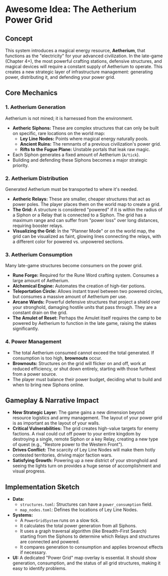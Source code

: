 # Awesome Idea: The Aetherium Power Grid

## Concept

This system introduces a magical energy resource, **Aetherium**, that functions as the "electricity" for your advanced civilization. In the late-game (Chapter 4+), the most powerful crafting stations, defensive structures, and magical devices will require a constant supply of Aetherium to operate. This creates a new strategic layer of infrastructure management: generating power, distributing it, and defending your power grid.

## Core Mechanics

### 1. Aetherium Generation

Aetherium is not mined; it is harnessed from the environment.

*   **Aetheric Siphons:** These are complex structures that can only be built on specific, rare locations on the world map:
    *   **Ley Line Nodes:** Points where magical energy naturally pools.
    *   **Ancient Ruins:** The remnants of a previous civilization's power grid.
    *   **Rifts to the Fugue Plane:** Unstable portals that leak raw magic.
*   Each Siphon generates a fixed amount of Aetherium (`A/tick`).
*   Building and defending these Siphons becomes a major strategic priority.

### 2. Aetherium Distribution

Generated Aetherium must be transported to where it's needed.

*   **Aetheric Relays:** These are smaller, cheaper structures that act as power poles. The player places them on the world map to create a grid.
*   **The Grid:** A structure is considered "powered" if it is within the radius of a Siphon or a Relay that is connected to a Siphon. The grid has a maximum range and can suffer from "power loss" over long distances, requiring booster relays.
*   **Visualizing the Grid:** In the "Planner Mode" or on the world map, the grid can be visualized as faint, glowing lines connecting the relays, with a different color for powered vs. unpowered sections.

### 3. Aetherium Consumption

Many late-game structures become consumers on the power grid.

*   **Rune Forge:** Required for the Rune Word crafting system. Consumes a large amount of Aetherium.
*   **Alchemical Engine:** Automates the creation of high-tier potions.
*   **Teleportation Circle:** Allows instant travel between two powered circles, but consumes a massive amount of Aetherium per use.
*   **Arcane Wards:** Powerful defensive structures that project a shield over your stronghold, damaging hostile units that pass through. They are a constant drain on the grid.
*   **The Amulet of Reset:** Perhaps the Amulet itself requires the camp to be powered by Aetherium to function in the late game, raising the stakes significantly.

### 4. Power Management

*   The total Aetherium consumed cannot exceed the total generated. If consumption is too high, **brownouts** occur.
*   **Brownouts:** Structures on the grid will flicker on and off, work at reduced efficiency, or shut down entirely, starting with those furthest from a power source.
*   The player must balance their power budget, deciding what to build and when to bring new Siphons online.

## Gameplay & Narrative Impact

*   **New Strategic Layer:** The game gains a new dimension beyond resource logistics and army management. The layout of your power grid is as important as the layout of your walls.
*   **Critical Vulnerabilities:** The grid creates high-value targets for enemy factions. A rival could cut off power to your entire kingdom by destroying a single, remote Siphon or a key Relay, creating a new type of quest (e.g., "Restore power to the Western Front").
*   **Drives Conflict:** The scarcity of Ley Line Nodes will make them hotly contested territories, driving major faction wars.
*   **Satisfying Growth:** Powering up a new district of your stronghold and seeing the lights turn on provides a huge sense of accomplishment and visual progress.

## Implementation Sketch

*   **Data:**
    *   `structures.toml`: Structures can have a `power_consumption` field.
    *   `map_nodes.toml`: Defines the locations of Ley Line Nodes.
*   **Systems:**
    *   A `PowerGridSystem` runs on a slow tick.
    *   It calculates the total power generation from all Siphons.
    *   It uses a graph traversal algorithm (like Breadth-First Search) starting from the Siphons to determine which Relays and structures are connected and powered.
    *   It compares generation to consumption and applies brownout effects if necessary.
*   **UI:** A dedicated "Power Grid" map overlay is essential. It should show generation, consumption, and the status of all grid structures, making it easy to identify problems.
